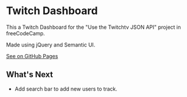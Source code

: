 # Twitch Dashboard

This a Twitch Dashboard for the "Use the Twitchtv JSON API" project in freeCodeCamp.

Made using jQuery and Semantic UI.

[See on GitHub Pages](https://adelrodriguez.github.io/twitch-dashboard/)

## What's Next

* Add search bar to add new users to track.